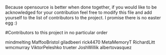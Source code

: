 Because opensource is better when done together, if you would like to be acknowledged for your contribution feel free to modify this file and add yourself to the list of contributors to the project.
I promise there is no easter egg :)

#Contributors to this project in no particular order

mindmelting
MaffooBristol
giladbeeri 
rick4470 
MetaMemoryT 
RichardLitt 
wmcmurray 
ViktorPeleshko 
trueter 
JoshWillik 
albertovasquez 
